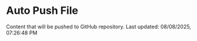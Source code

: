 # Auto Push File

Content that will be pushed to GitHub repository.
Last updated: 08/08/2025, 07:26:48 PM